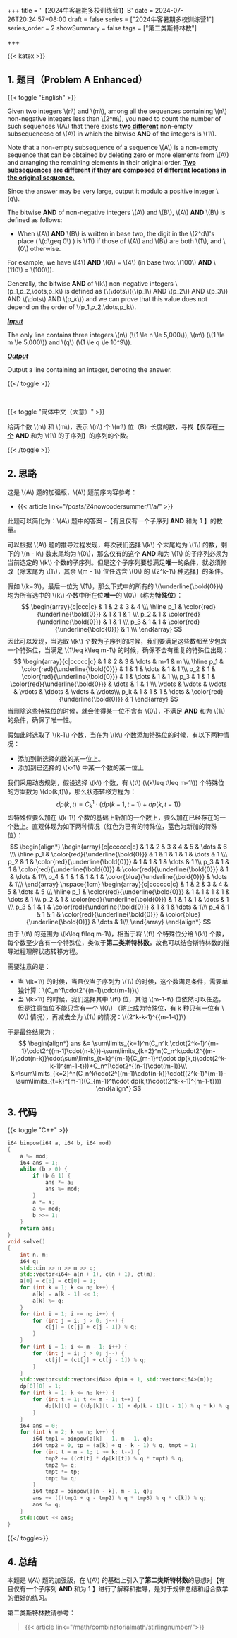 +++
title = '【2024牛客暑期多校训练营1】B'
date = 2024-07-26T20:24:57+08:00
draft = false
series = ["2024牛客暑期多校训练营1"]
series_order = 2
showSummary = false
tags = ["第二类斯特林数"]

+++

{{< katex >}}

## 1. 题目（Problem A Enhanced）

{{< toggle "English" >}}

Given two integers \\(n\\) and \\(m\\), among all the sequences containing \\(n\\) non-negative integers less than \\(2^m\\), you need to count the number of such sequences \\(A\\) that there exists **<u>two different</u>** non-empty subsequencesc of \\(A\\) in which the bitwise **AND** of the integers is \\(1\\).

Note that a non-empty subsequence of a sequence \\(A\\) is a non-empty sequence that can be obtained by deleting zero or more elements from \\(A\\) and arranging the remaining elements in their original order. **<u>Two subsequences are different if they are composed of different locations in the original sequence.</u>**

Since the answer may be very large, output it modulo a positive integer \\(q\\).

 The bitwise **AND** of non-negative integers \\(A\\) and \\(B\\), \\(A\\) **AND** \\(B\\) is defined as follows: 

- When \\(A\\) **AND** \\(B\\) is written in base two, the digit in the \\(2^d\\)'s place ( \\(d\geq 0\\) ) is \\(1\\) if those of \\(A\\) and \\(B\\) are both \\(1\\), and \\(0\\) otherwise.  

For example, we have \\(4\\) **AND** \\(6\\) = \\(4\\) (in base two: \\(100\\) **AND** \\(110\\) = \\(100\\)).

Generally, the bitwise **AND** of \\(k\\) non-negative integers \\(p_1,𝑝_2,\dots,p_k\\) is defined as
(\\(\dots\\)((\\(p_1\\) AND \\(p_2\\)) AND \\(p_3\\)) AND \\(\dots\\) AND \\(p_𝑘\\))
and we can prove that this value does not depend on the order of \\(p_1,𝑝_2,\dots,p_k\\).

***<u>Input</u>***

The only line contains three integers \\(n\\) (\\(1 \le n \le 5\,000\\)), \\(m\\) (\\(1 \le m \le 5\,000\\)) and \\(q\\) (\\(1 \le q \le 10^9\\)).

***<u>Output</u>***

Output a line containing an integer, denoting the answer.

{{</ toggle >}}

<br>

{{< toggle "简体中文（大意）" >}}

给两个数 \\(n\\) 和 \\(m\\\)，表示 \\(n\\) 个 \\(m\\) 位（B）长度的数，寻找【仅存在<u>**一个**</u> **AND** 和为 \\(1\\) 的子序列】的序列的个数。

{{< /toggle >}}

## 2. 思路

这是 \\(A\\) 题的加强版，\\(A\\) 题前序内容参考：

- {{< article link="/posts/24nowcodersummer/1/a/" >}}

此题可以简化为：\\(A\\) 题中的答案 -【有且仅有一个子序列 **AND** 和为 1 】的数量。

可以根据 \\(A\\) 题的推导过程发现，每次我们选择 \\(k\\) 个末尾均为 \\(1\\) 的数，剩下的 \\(n - k\\) 数末尾均为 \\(0\\)，那么仅有的这个 **AND** 和为 \\(1\\) 的子序列必须为当前选定的 \\(k\\) 个数的子序列。但是这个子序列要想满足**唯一**的条件，就必须修改【除末尾为 \\(1\\)，其余 \\(m - 1\\) 位任选含 \\(0\\) 的 \\(2^k-1\\) 种选择】的条件。

假如 \\(k=3\\)，最后一位为 \\(1\\)，那么下式中的所有的 \\(\underline{\bold{0}}\\) 均为所有选中的 \\(k\\) 个数中所在位**唯一**的 \\(0\\)（称为**特殊位**）：
$$
\begin{array}{c|ccc|c}
 & 1 & 2 & 3 & 4 \\\
\hline
p_1 & \color{red}{\underline{\bold{0}}} & 1 & 1 & 1 \\\
p_2 & 1 & \color{red}{\underline{\bold{0}}} & 1 & 1 \\\
p_3 & 1 & 1 & \color{red}{\underline{\bold{0}}} & 1 \\\
\end{array}
$$
因此可以发现，当选取 \\(k\\) 个数为子序列的时候，我们要满足这些数都至少包含一个特殊位，当满足 \\(1\leq k\leq m-1\\) 的时候，确保不会有重复的特殊位出现：
$$
\begin{array}{c|ccccc|c}
 & 1 & 2 & 3 & \dots & m-1 & m \\\
\hline
p_1 & \color{red}{\underline{\bold{0}}} & 1 & 1 & \dots & 1 & 1 \\\
p_2 & 1 & \color{red}{\underline{\bold{0}}} & 1 & \dots & 1 & 1 \\\
p_3 & 1 & 1 & \color{red}{\underline{\bold{0}}} & \dots & 1 & 1 \\\
\vdots & \vdots & \vdots & \vdots & \ddots & \vdots & \vdots\\\
p_k & 1 & 1 & 1 & \dots & \color{red}{\underline{\bold{0}}} & 1
\end{array}
$$
当删除这些特殊位的时候，就会使得某一位不含有 \\(0\\)，不满足 **AND** 和为 \\(1\\) 的条件，确保了唯一性。

假如此时选取了 \\(k-1\\) 个数，当在为 \\(k\\) 个数添加特殊位的时候，有以下两种情况：

- 添加到新选择的数的某一位上。
- 添加到已选择的 \\(k-1\\) 中某一个数的某一位上

我们采用动态规划，假设选择 \\(k\\) 个数，有 \\(t\\) (\\(k\leq t\leq m-1\\)) 个特殊位的方案数为 \\(dp(k,t)\\)，那么状态转移方程为：
$$
dp(k,t)=C^1_k\cdot(dp(k-1,t-1) + dp(k,t-1))
$$
即特殊位要么加在 \\(k-1\\) 个数的基础上新加的一个数上，要么加在已经存在的一个数上。直观体现为如下两种情况（红色为已有的特殊位，蓝色为新加的特殊位）：
$$
\begin{align*}
\begin{array}{c|cccccc|c}
 & 1 & 2 & 3 & 4 & 5 & \dots & 6 \\\
\hline
p_1 & \color{red}{\underline{\bold{0}}} & 1 & 1 & 1 & 1 & \dots & 1 \\\
p_2 & 1 & \color{red}{\underline{\bold{0}}} & 1 & 1 & 1 & \dots & 1 \\\
p_3 & 1 & 1 & \color{red}{\underline{\bold{0}}} & \color{red}{\underline{\bold{0}}} & 1 & \dots & 1\\\
p_4 & 1 & 1 & 1 & 1 & \color{blue}{\underline{\bold{0}}} & \dots & 1\\\
\end{array}
\hspace{1cm}
\begin{array}{c|cccccc|c}
 & 1 & 2 & 3 & 4 & 5 & \dots & 5 \\\
\hline
p_1 & \color{red}{\underline{\bold{0}}} & 1 & 1 & 1 & 1 & \dots & 1 \\\
p_2 & 1 & \color{red}{\underline{\bold{0}}} & 1 & 1 & 1 & \dots & 1 \\\
p_3 & 1 & 1 & \color{red}{\underline{\bold{0}}} & 1 & 1 & \dots & 1\\\
p_4 & 1 & 1 & 1 & \color{red}{\underline{\bold{0}}} & \color{blue}{\underline{\bold{0}}} & \dots & 1\\\
\end{array}
\end{align*}
$$
由于 \\(t\\) 的范围为 \\(k\leq t\leq m-1\\)，相当于将 \\(t\\) 个特殊位分给 \\(k\\) 个数，每个数至少含有一个特殊位，类似于**第二类斯特林数**，故也可以结合斯特林数的推导过程理解状态转移方程。

需要注意的是：

- 当 \\(k=1\\) 的时候，当且仅当子序列为 \\(1\\) 的时候，这个数满足条件，需要单独计算：\\(C_n^1\cdot2^{(n-1)\cdot(m-1)}\\)
- 当 \\(k>1\\) 的时候，我们选择其中 \\(t\\) 位，其他 \\(m-1-t\\) 位依然可以任选，但是注意每位不能只含有一个 \\(0\\) （防止成为特殊位，有 k 种只有一位有 \\(0\\) 情况），再减去全为 \\(1\\) 的情况：\\((2^k-k-1)^{{m-1-t}}\\)

于是最终结果为：
$$
\begin{align*}
ans &= \sum\limits_{k=1}^n(C_n^k \cdot(2^k-1)^{m-1}\cdot2^{(m-1)\cdot(n-k)})-\sum\limits_{k=2}^n(C_n^k\cdot2^{(m-1)\cdot(n-k)}\cdot\sum\limits_{t=k}^{m-1}(C_{m-1}^t\cdot dp(k,t)\cdot(2^k-k-1)^{m-1-t}))+C_n^1\cdot2^{(n-1)\cdot(m-1)}\\\
&=\sum\limits_{k=2}^n(C_n^k\cdot2^{(m-1)\cdot(n-k)}\cdot((2^k-1)^{m-1}-\sum\limits_{t=k}^{m-1}(C_{m-1}^t\cdot dp(k,t)\cdot(2^k-k-1)^{m-1-t})))
\end{align*}
$$

## 3. 代码

{{< toggle "C++" >}}

```cpp
i64 binpow(i64 a, i64 b, i64 mod)
{
    a %= mod;
    i64 ans = 1;
    while (b > 0) {
        if (b & 1) {
            ans *= a;
            ans %= mod;
        }
        a *= a;
        a %= mod;
        b >>= 1;
    }
    return ans;
}
void solve()
{
    int n, m;
    i64 q;
    std::cin >> n >> m >> q;
    std::vector<i64> a(n + 1), c(n + 1), ct(m);
    a[0] = c[0] = ct[0] = 1;
    for (int k = 1; k <= n; k++) {
        a[k] = a[k - 1] << 1;
        a[k] %= q;
    }
    for (int i = 1; i <= n; i++) {
        for (int j = i; j > 0; j--) {
            c[j] = (c[j] + c[j - 1]) % q;
        }
    }
    for (int i = 1; i <= m - 1; i++) {
        for (int j = i; j > 0; j--) {
            ct[j] = (ct[j] + ct[j - 1]) % q;
        }
    }
    std::vector<std::vector<i64>> dp(n + 1, std::vector<i64>(m));
    dp[0][0] = 1;
    for (int k = 1; k <= n; k++) {
        for (int t = 1; t <= m - 1; t++) {
            dp[k][t] = ((dp[k][t - 1] + dp[k - 1][t - 1]) % q * k) % q;
        }
    }
    i64 ans = 0;
    for (int k = 2; k <= n; k++) {
        i64 tmp1 = binpow(a[k] - 1, m - 1, q);
        i64 tmp2 = 0, tp = (a[k] + q - k - 1) % q, tmpt = 1;
        for (int t = m - 1; t >= k; t--) {
            tmp2 += ((ct[t] * dp[k][t]) % q * tmpt) % q;
            tmp2 %= q;
            tmpt *= tp;
            tmpt %= q;
        }
        i64 tmp3 = binpow(a[n - k], m - 1, q);
        ans += (((tmp1 + q - tmp2) % q * tmp3) % q * c[k]) % q;
        ans %= q;
    }
    std::cout << ans;
}
```

{{</ toggle>}}

## 4. 总结

本题是 \\(A\\) 题的加强版，在 \\(A\\) 的基础上引入了**第二类斯特林数**的思想对【有且仅有一个子序列 **AND** 和为 1 】进行了解释和推导，是对于规律总结和组合数学的很好的练习。

第二类斯特林数请参考：

> {{< article link="/math/combinatorialmath/stirlingnumber/">}}
